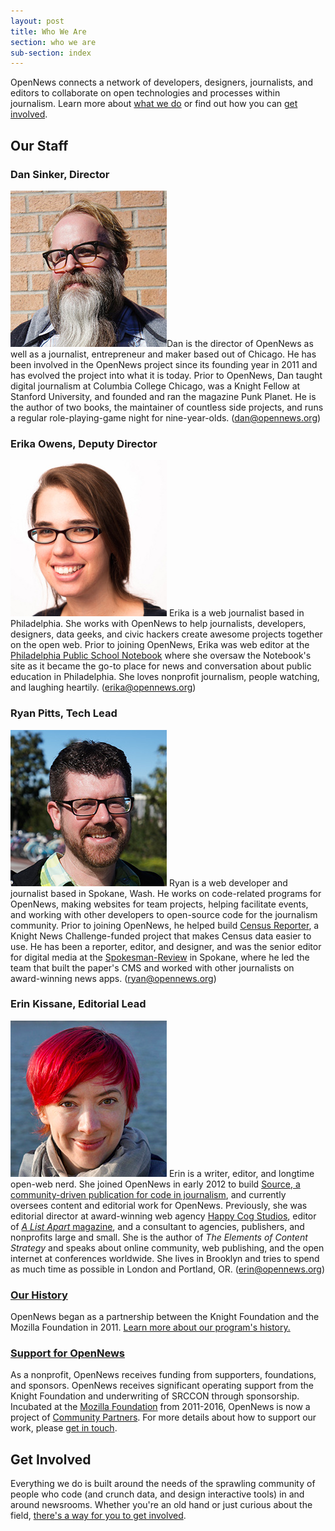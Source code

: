 ```yaml
---
layout: post
title: Who We Are
section: who we are
sub-section: index
---
```


<p class="bodybig">OpenNews connects a network of developers, designers, journalists, and editors to collaborate on open technologies and processes within journalism. Learn more about <a href="/what">what we do</a> or find out how you can <a href="/getinvolved">get involved</a>.</p>

## Our Staff
### Dan Sinker, Director
<img src="/media/img/staff/sinker.jpg" class="headshot">Dan is the director of OpenNews as well as a journalist, entrepreneur and maker based out of Chicago. He has been involved in the OpenNews project since its founding year in 2011 and has evolved the project into what it is today. Prior to OpenNews, Dan taught digital journalism at Columbia College Chicago, was a Knight Fellow at Stanford University, and founded and ran the magazine Punk Planet. He is the author of two books, the maintainer of countless side projects, and runs a regular role-playing-game night for nine-year-olds. (<a href="mailto:dan@opennews.org">dan@opennews.org</a>)

### Erika Owens, Deputy Director
<img src="/media/img/staff/owens.jpg" class="headshot"> Erika is a web journalist based in Philadelphia. She works with OpenNews to help journalists, developers, designers, data geeks, and civic hackers create awesome projects together on the open web. Prior to joining OpenNews, Erika was web editor at the [Philadelphia Public School Notebook](http://thenotebook.org/) where she oversaw the Notebook's site as it became the go-to place for news and conversation about public education in Philadelphia. She loves nonprofit journalism, people watching, and laughing heartily. (<a href="mailto:erika@opennews.org">erika@opennews.org</a>)

### Ryan Pitts, Tech Lead
<img src="/media/img/staff/pitts.jpg" class="headshot"> Ryan is a web developer and journalist based in Spokane, Wash. He works on code-related programs for OpenNews, making websites for team projects, helping facilitate events, and working with other developers to open-source code for the journalism community. Prior to joining OpenNews, he helped build [Census Reporter](http://censusreporter.org/), a Knight News Challenge-funded project that makes Census data easier to use. He has been a reporter, editor, and designer, and was the senior editor for digital media at the [Spokesman-Review](http://www.spokesman.com/) in Spokane, where he led the team that built the paper's CMS and worked with other journalists on award-winning news apps. (<a href="mailto:ryan@opennews.org">ryan@opennews.org</a>)

### Erin Kissane, Editorial Lead
<img src="/media/img/staff/kissane.jpg" class="headshot"> Erin is a writer, editor, and longtime open-web nerd. She joined OpenNews in early 2012 to build [Source, a community-driven publication for code in journalism](http://source.opennews.org), and currently oversees content and editorial work for OpenNews. Previously, she was editorial director at award-winning web agency [Happy Cog Studios](http://happycog.com/), editor of [*A List Apart* magazine](http://alistapart.com/), and a consultant to agencies, publishers, and nonprofits large and small. She is the author of *The Elements of Content Strategy* and speaks about online community, web publishing, and the open internet at conferences worldwide. She lives in Brooklyn and tries to spend as much time as possible in London and Portland, OR. (<a href="mailto:erin@opennews.org">erin@opennews.org</a>)

### [Our History](/who/history/)

OpenNews began as a partnership between the Knight Foundation and the Mozilla Foundation in 2011. [Learn more about our program's history.](/what/history/)

### [Support for OpenNews](/who/supporters)

As a nonprofit, OpenNews receives funding from supporters, foundations, and sponsors. OpenNews receives significant operating support from the Knight Foundation and underwriting of SRCCON through sponsorship. Incubated at the [Mozilla Foundation](https://www.mozilla.org/en-US/foundation/) from 2011-2016, OpenNews is now a project of [Community Partners](http://www.communitypartners.org/). For more details about how to support our work, please [get in touch](dan@opennews.org).


## Get Involved

Everything we do is built around the needs of the sprawling community of people who code (and crunch data, and design interactive tools) in and around newsrooms. Whether you're an old hand or just curious about the field, [there's a way for you to get involved](/getinvolved/).
